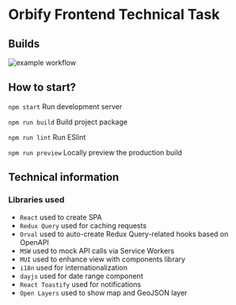 # Orbify Frontend Technical Task

## Builds

![example workflow](https://github.com/aszlacheta/orbify-frontend-technical-task/actions/workflows/main.yml/badge.svg?branch=main)

## How to start?
`npm start` Run development server

`npm run build` Build project package

`npm run lint` Run ESlint

`npm run preview` Locally preview the production build

## Technical information

### Libraries used

* `React` used to create SPA
* `Redux Query` used for caching requests
* `Orval` used to auto-create Redux Query-related hooks based on OpenAPI
* `MSW` used to mock API calls via Service Workers
* `MUI` used to enhance view with components library
* `i18n` used for internationalization
* `dayjs` used for date range component
* `React Toastify` used for notifications
* `Open Layers` used to show map and GeoJSON layer
